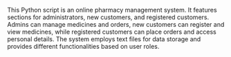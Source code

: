 This Python script is an online pharmacy management system. It features sections for administrators, new customers, and registered customers. Admins can manage medicines and orders, new customers can register and view medicines, while registered customers can place orders and access personal details. The system employs text files for data storage and provides different functionalities based on user roles.

